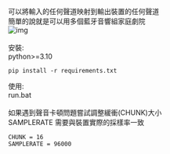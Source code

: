 可以將輸入的任何聲道映射到輸出裝置的任何聲道<br>
簡單的說就是可以用多個藍牙音響組家庭劇院<br>
![img](https://i.imgur.com/VqhWzTB.jpg)
<br><br>
安裝:<br>
python>=3.10
```
pip install -r requirements.txt
```

使用:<br>
run.bat<br>
<br>
如果遇到聲音卡頓問題嘗試調整緩衝(CHUNK)大小<br>
SAMPLERATE 需要與裝置實際的採樣率一致
```
CHUNK = 16
SAMPLERATE = 96000
```